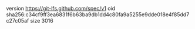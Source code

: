 version https://git-lfs.github.com/spec/v1
oid sha256:c34cf9ff3ea6831f6b63ba9db1dd4c80fa9a5255e9dde018e4f85dd7c27c05af
size 3016
